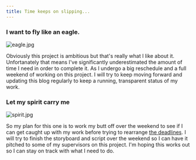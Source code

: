 ```yaml
---
title: Time keeps on slipping...
---
```


### I want to fly like an eagle.

![eagle.jpg]({{site.baseurl}}/images/eagle.jpg)

Obviously this project is ambitious but that's really what I like about it. Unfortanately that means I've significantly underestimated the amount of time I need in order to complete it. As I undergo a big reschedule and a full weekend of working on this project. I will try to keep moving forward and updating this blog regularly to keep a running, transparent status of my work.

### Let my spirit carry me

![spirit.jpg]({{site.baseurl}}/images/spirit.jpg)

So my plan for this one is to work my butt off over the weekend to see if I can get caught up with my work before trying to rearrange [the deadlines](http://school.blog.owenwalters.net/2016/02/10/Getting-Started/ "previous post"). I will try to finish the storyboard and script over the weekend so I can have it pitched to some of my supervisors on this project. I'm hoping this works out so I can stay on track with what I need to do.
